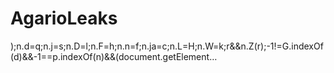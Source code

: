 # AgarioLeaks
);n.d=q;n.j=s;n.D=l;n.F=h;n.n=f;n.ja=c;n.L=H;n.W=k;r&amp;&amp;n.Z(r);-1!=G.indexOf(d)&amp;&amp;-1==p.indexOf(n)&amp;&amp;(document.getElement…
